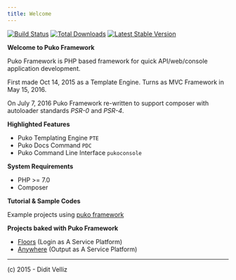 ```yaml
---
title: Welcome
---
```


[![Build Status](https://travis-ci.org/Velliz/pukoframework.svg?branch=master)](https://travis-ci.org/Velliz/pukoframework)
[![Total Downloads](https://poser.pugx.org/puko/framework/downloads)](https://packagist.org/packages/puko/framework)
[![Latest Stable Version](https://poser.pugx.org/puko/framework/v/stable)](https://packagist.org/packages/puko/framework)

**Welcome to Puko Framework**

Puko Framework is PHP based framework for quick API/web/console application development.

First made Oct 14, 2015 as a Template Engine. Turns as MVC Framework in May 15, 2016.

On July 7, 2016 Puko Framework re-written to support composer with autoloader standards *PSR-0* and *PSR-4*.

**Highlighted Features**

* Puko Templating Engine `PTE`
* Puko Docs Command `PDC`
* Puko Command Line Interface `pukoconsole`

**System Requirements**

* PHP >= 7.0
* Composer

**Tutorial & Sample Codes**

Example projects using [puko framework](https://github.com/Velliz/pukoexample)

**Projects baked with Puko Framework**

* [Floors](https://github.com/Velliz/floors) (Login as A Service Platform)
* [Anywhere](https://github.com/Velliz/anywhere) (Output as A Service Platform)

---

(c) 2015 - Didit Velliz